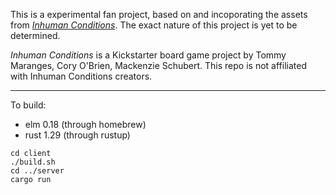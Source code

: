 This is a experimental fan project, based on and incoporating the assets from [*Inhuman Conditions*](https://robots.management). The exact nature of this project is yet to be determined.

*Inhuman Conditions* is a Kickstarter board game project by Tommy Maranges, Cory O'Brien, Mackenzie Schubert. This repo is not affiliated with Inhuman Conditions creators.

---

To build:

* elm 0.18 (through homebrew)
* rust 1.29 (through rustup)

```
cd client
./build.sh
cd ../server
cargo run
```
